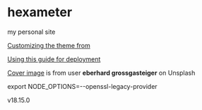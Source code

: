 # hexameter
my personal site

[Customizing the theme from](https://github.com/LekoArts/gatsby-starter-minimal-blog)

[Using this guide for
deployment](https://blog.bitsrc.io/deploy-a-gatsby-site-on-github-pages-for-free-f18853c1b7a9)

[Cover image](https://unsplash.com/photos/8cylkZnxEiE) is from user **eberhard
grossgasteiger** on Unsplash



export NODE_OPTIONS=--openssl-legacy-provider

v18.15.0
